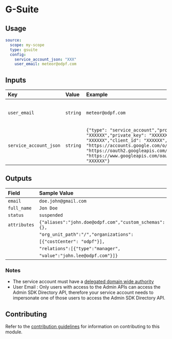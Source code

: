 # G-Suite

## Usage

```yaml
source:
  scope: my-scope
  type: gsuite
  config:     
    service_account_json: "XXX"
    user_email: meteor@odpf.com
```

## Inputs

| Key | Value | Example | Description |    |
| :-- | :---- | :------ | :---------- | :- |
| `user_email` | `string` | `meteor@odpf.com` | User email authorized to access the APIs | *required* |
| `service_account_json` | `string` | `{"type": "service_account","project_id": "XXXXXX","private_key_id": "XXXXXX","private_key": "XXXXXX","client_email": "XXXXXX","client_id": "XXXXXX","auth_uri": "https://accounts.google.com/o/oauth2/auth","token_uri": "https://oauth2.googleapis.com/token","auth_provider_x509_cert_url": "https://www.googleapis.com/oauth2/v1/certs","client_x509_cert_url": "XXXXXX"}` | Service Account JSON object | *required* |

## Outputs

| Field                   | Sample Value                                         |
|:------------------------|:-----------------------------------------------------|
| `email`                 | `doe.john@gmail.com`                                 |
| `full_name`             | `Jon Doe`                                            |
| `status`                | `suspended`                                          |
| `attributes`            | `{"aliases":"john.doe@odpf.com","custom_schemas":{},`|
|                         |  `"org_unit_path":"/","organizations":`              |
|                         | `[{"costCenter": "odpf"}],`                          |
|                         |  `"relations":[{"type":"manager",`                   |
|                         |  `"value":"john.lee@odpf.com"}]}`                    |

### Notes
 - The service account must have a [delegated domain wide authority](https://developers.google.com/admin-sdk/directory/v1/guides/delegation#delegate_domain-wide_authority_to_your_service_account)
 - User Email : Only users with access to the Admin APIs can access the Admin SDK Directory API, therefore your service account needs to impersonate one of those users to access the Admin SDK Directory API.

## Contributing

Refer to the [contribution guidelines](../../../docs/contribute/guide.md#adding-a-new-extractor) for information on contributing to this module.
